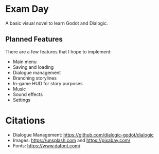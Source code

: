 # Exam Day
A basic visual novel to learn Godot and Dialogic. 

## Planned Features
There are a few features that I hope to implement:
- Main menu
- Saving and loading
- Dialogue management
- Branching storylines
- In-game HUD for story purposes
- Music
- Sound effects
- Settings

# Citations
- Dialogue Management:		https://github.com/dialogic-godot/dialogic
- Images:					https://unsplash.com and https://pixabay.com/
- Fonts:					https://www.dafont.com/
 
